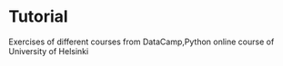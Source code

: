 # Tutorial
Exercises of different courses from DataCamp,Python online course of University of Helsinki
